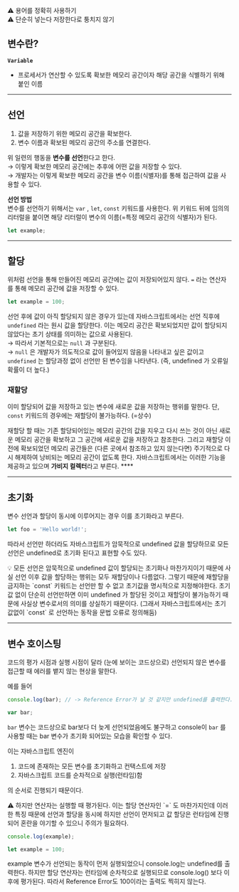 ⚠️ 용어를 정확히 사용하기 <br>
⚠️ 단순히 넣는다 저장한다로 퉁치지 않기
## 변수란?
**`Variable`**

- 프로세서가 연산할 수 있도록 확보한 메모리 공간이자 해당 공간을 식별하기 위해 붙인 이름

---

## 선언

1. 값을 저장하기 위한 메모리 공간을 확보한다.
2. 변수 이름과 확보된 메모리 공간의 주소를 연결한다.

위 일련의 행동을 **변수를 선언**한다고 한다.
<br>→ 이렇게 확보한 메모리 공간에는 추후에 어떤 값을 저장할 수 있다.
<br>→ 개발자는 이렇게 확보한 메모리 공간을 변수 이름(식별자)를 통해 접근하여 값을 사용할 수 있다.

**선언 방법** <br>
변수를 선언하기 위해서는 `var` , `let`, `const` 키워드를 사용한다.
위 키워드 뒤에 임의의 리터럴을 붙이면 해당 리터럴이 변수의 이름(=특정 메모리 공간의 식별자)가 된다.

```jsx
let example;
```

---

## 할당

위처럼 선언을 통해 만들어진 메모리 공간에는 값이 저장되어있지 않다.
`=` 라는 연산자를 통해 메모리 공간에 값을 저장할 수 있다.

```jsx
let example = 100;
```

선언 후에 값이 아직 할당되지 않은 경우가 있는데 자바스크립트에서는 선언 직후에 `undefined` 라는 원시 값을 할당한다. 이는 메모리 공간은 확보되었지만 값이 할당되지 않았다는 초기 상태를 의미하는 값으로 사용된다.
<br>→ 따라서 기본적으로는 `null` 과 구분된다.
<br>→ `null` 은 개발자가 의도적으로 값이 들어있지 않음을 나타내고 싶은 값이고 `undefined` 는 할당과정 없이 선언만 된 변수임을 나타낸다. (즉, undefined 가 오류일 확률이 더 높다.)

### 재할당

이미 할당되어 값을 저장하고 있는 변수에 새로운 값을 저장하는 행위를 말한다.
단, `const` 키워드의 경우에는 재할당이 불가능하다. (=상수)

재할당 할 때는 기존 할당되어있는 메모리 공간의 값을 지우고 다시 쓰는 것이 아닌 새로운 메모리 공간을 확보하고 그 공간에 새로운 값을 저장하고 참조한다. 그리고 재할당 이전에 확보되었던 메모리 공간들은 (다른 곳에서 참조하고 있지 않는다면) 주기적으로 다시 해제하여 낭비되는 메모리 공간이 없도록 한다. 자바스크립트에서는 이러한 기능을 제공하고 있으며 **가비지 컬렉터**라고 부른다. ****

---

## 초기화

변수 선언과 할당이 동시에 이루어지는 경우 이를 초기화라고 부른다.

```jsx
let foo = 'Hello world!';
```

따라서 선언만 하더라도 자바스크립트가 암묵적으로 undefined 값을 할당하므로 모든 선언은 undefined로 초기화 된다고 표현할 수도 있다.

<aside>
💡
모든 선언은 암묵적으로 undefined 값이 할당되는 초기화나 마찬가지이기 때문에 사실 선언 이후 값을 할당하는 행위는 모두 재할당이나 다름없다.
그렇기 때문에 재할당을 금지하는 `const`  키워드는 선언만 할 수 없고 초기값을 명시적으로 지정해야한다. 초기값 없이 단순히 선언만하면 이미 undefined 가 할당된 것이고 재할당이 불가능하기 때문에 사실상 변수로서의 의미를 상실하기 때문이다. (그래서 자바스크립트에서는 초기값없이 `const` 로 선언하는 동작을 문법 오류로 정의해둠)

</aside>

---

## 변수 호이스팅

코드의 평가 시점과 실행 시점이 달라 (눈에 보이는 코드상으로) 선언되지 않은 변수를 접근할 때 에러를 뱉지 않는 현상을 말한다.

예를 들어

```jsx
console.log(bar); // -> Reference Error가 날 것 같지만 undefined를 출력한다.

var bar;
```

`bar` 변수는 코드상으로 bar보다 더 늦게 선언되었음에도 불구하고 console이 `bar` 를 사용할 때는 bar 변수가 초기화 되어있는 모습을 확인할 수 있다.

이는 자바스크립트 엔진이

1. 코드에 존재하는 모든 변수를 초기화하고 컨택스트에 저장
2. 자바스크립트 코드를 순차적으로 실행(런타임)함

의 순서로 진행되기 때문이다.

<aside>
⚠️
하지만 연산자는 실행할 때 평가된다.
이는 할당 연산자인 `=` 도 마찬가지인데 이러한 특징 때문에 선언과 할당을 동시에 하지만 선언이 먼저되고 값 할당은 런타임에 진행되어 혼란을 야기할 수 있으니 주의가 필요하다.

```jsx
console.log(example); 

let example = 100;
```

example 변수가 선언되는 동작이 먼저 실행되었으니 console.log는 undefined를 출력한다.
하지만 할당 연산자는 런타임에 순차적으로 실행되므로 console.log() 보다 이후에 평가된다.
따라서 Reference Error도 100이라는 출력도 찍히지 않는다.

</aside>